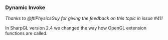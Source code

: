 ### Dynamic Invoke

_Thanks to @ftlPhysicsGuy for giving the feedback on this topic in issue #41!_

In SharpGL version 2.4 we changed the way how OpenGL extension functions are called. 